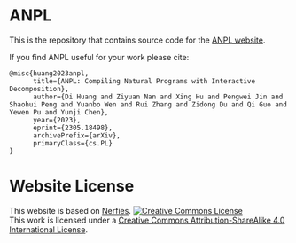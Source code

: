# ANPL

This is the repository that contains source code for the [ANPL website](https://iprc-dip.github.io/DARC).

If you find ANPL useful for your work please cite:
```
@misc{huang2023anpl,
      title={ANPL: Compiling Natural Programs with Interactive Decomposition}, 
      author={Di Huang and Ziyuan Nan and Xing Hu and Pengwei Jin and Shaohui Peng and Yuanbo Wen and Rui Zhang and Zidong Du and Qi Guo and Yewen Pu and Yunji Chen},
      year={2023},
      eprint={2305.18498},
      archivePrefix={arXiv},
      primaryClass={cs.PL}
}
```

# Website License

This website is based on [Nerfies](https://nerfies.github.io/).
<a rel="license" href="http://creativecommons.org/licenses/by-sa/4.0/"><img alt="Creative Commons License" style="border-width:0" src="https://i.creativecommons.org/l/by-sa/4.0/88x31.png" /></a><br />This work is licensed under a <a rel="license" href="http://creativecommons.org/licenses/by-sa/4.0/">Creative Commons Attribution-ShareAlike 4.0 International License</a>.
